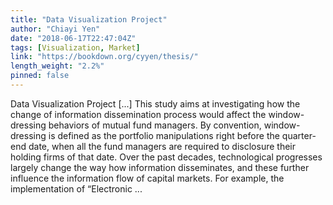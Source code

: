```yaml
---
title: "Data Visualization Project"
author: "Chiayi Yen"
date: "2018-06-17T22:47:04Z"
tags: [Visualization, Market]
link: "https://bookdown.org/cyyen/thesis/"
length_weight: "2.2%"
pinned: false
---
```


Data Visualization Project [...] This study aims at investigating how the change of information dissemination process would affect the window-dressing behaviors of mutual fund managers. By convention, window-dressing is defined as the portfolio manipulations right before the quarter-end date, when all the fund managers are required to disclosure their holding firms of that date. Over the past decades, technological progresses largely change the way how information disseminates, and these further influence the information flow of capital markets. For example, the implementation of “Electronic ...
